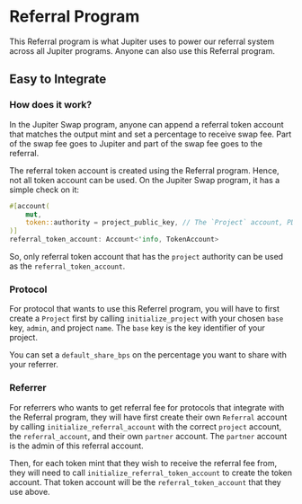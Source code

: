 # Referral Program

This Referral program is what Jupiter uses to power our referral system across all Jupiter programs. Anyone can also use this Referral program.

## Easy to Integrate

### How does it work?

In the Jupiter Swap program, anyone can append a referral token account that matches the output mint and set a percentage to receive swap fee. Part of the swap fee goes to Jupiter and part of the swap fee goes to the referral.

The referral token account is created using the Referral program. Hence, not all token account can be used. On the Jupiter Swap program, it has a simple check on it:

```rust
#[account(
    mut,
    token::authority = project_public_key, // The `Project` account, PDA of ["project", base]
)]
referral_token_account: Account<'info, TokenAccount>
```

So, only referral token account that has the `project` authority can be used as the `referral_token_account`.

### Protocol

For protocol that wants to use this Referrel program, you will have to first create a `Project` first by calling `initialize_project` with your chosen `base` key, `admin`, and project `name`. The `base` key is the key identifier of your project.

You can set a `default_share_bps` on the percentage you want to share with your referrer.

### Referrer

For referrers who wants to get referral fee for protocols that integrate with the Referral program, they will have first create their own `Referral` account by calling `initialize_referral_account` with the correct `project` account, the `referral_account`, and their own `partner` account. The `partner` account is the admin of this referral account.

Then, for each token mint that they wish to receive the referral fee from, they will need to call `initialize_referral_token_account` to create the token account. That token account will be the `referral_token_account` that they use above.

